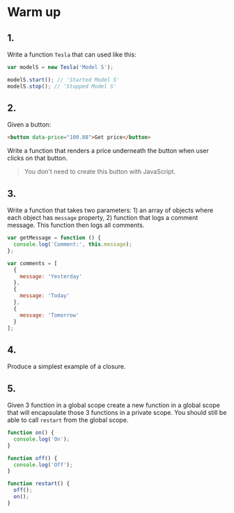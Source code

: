 # Warm up

## 1.

Write a function `Tesla` that can used like this:

```js
var modelS = new Tesla('Model S');

modelS.start(); // 'Started Model S'
modelS.stop(); // 'Stopped Model S'
```

## 2.

Given a button:

```html
<button data-price="100.88">Get price</button>
```

Write a function that renders a price underneath the button when user clicks on that button.

> You don't need to create this button with JavaScript.

## 3.

Write a function that takes two parameters: 1) an array of objects where each object has `message` property, 2) function that logs a comment message. This function then logs all comments.

```js
var getMessage = function () {
  console.log('Comment:', this.message);
};

var comments = [
  {
    message: 'Yesterday'
  },
  {
    message: 'Today'
  },
  {
    message: 'Tomorrow'
  }
];
```

## 4.

Produce a simplest example of a closure.

## 5.

Given 3 function in a global scope create a new function in a global scope that will encapsulate those 3 functions in a private scope. You should still be able to call `restart` from the global scope.

```js
function on() {
  console.log('On');
}

function off() {
  console.log('Off');
}

function restart() {
  off();
  on();
}
```